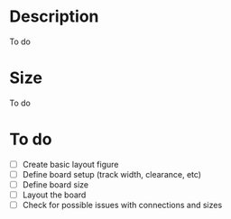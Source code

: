 # Description

To do

# Size

To do

# To do

- [ ] Create basic layout figure
- [ ] Define board setup (track width, clearance, etc)
- [ ] Define board size
- [ ] Layout the board
- [ ] Check for possible issues with connections and sizes